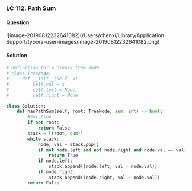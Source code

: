 ### LC 112. Path Sum

#### Question

![image-20190812232641082](/Users/chenxi/Library/Application Support/typora-user-images/image-20190812232641082.png)



#### Solution

```python
# Definition for a binary tree node.
# class TreeNode:
#     def __init__(self, x):
#         self.val = x
#         self.left = None
#         self.right = None

class Solution:
    def hasPathSum(self, root: TreeNode, sum: int) -> bool:
        #Solution
        if not root:
            return False
        stack = [(root, sum)]
        while stack:
            node, val = stack.pop()
            if not node.left and not node.right and node.val == val:
                return True
            if node.left:
                stack.append((node.left, val - node.val))
            if node.right:
                stack.append((node.right, val - node.val))
        return False
```

